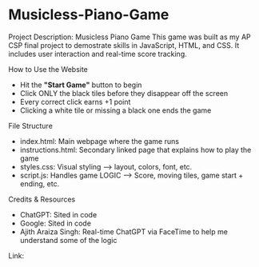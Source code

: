 # Musicless-Piano-Game

Project Description: Musicless Piano Game
This game was built as my AP CSP final project to demostrate skills in JavaScript, HTML, and CSS. It includes user interaction and real-time score tracking.

How to Use the Website
- Hit the **"Start Game"** button to begin
- Click ONLY the black tiles before they disappear off the screen
- Every correct click earns +1 point
- Clicking a white tile or missing a black one ends the game

File Structure
- index.html: Main webpage where the game runs
- instructions.html: Secondary linked page that explains how to play the game
- styles.css: Visual styling --> layout, colors, font, etc.
- script.js: Handles game LOGIC --> Score, moving tiles, game start + ending, etc.

Credits & Resources
- ChatGPT: Sited in code
- Google: Sited in code
- Ajith Araiza Singh: Real-time ChatGPT via FaceTime to help me understand some of the logic

Link: 
